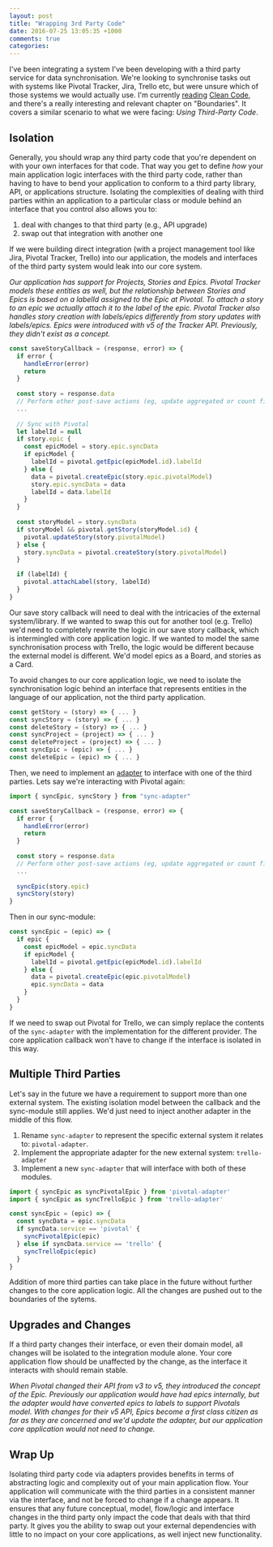 ```yaml
---
layout: post
title: "Wrapping 3rd Party Code"
date: 2016-07-25 13:05:35 +1000
comments: true
categories: 
---
```

I've been integrating a system I've been developing with a third party service for data synchronisation. We're looking to synchronise tasks out with systems like Pivotal Tracker, Jira, Trello etc, but were unsure which of those systems we would actually use. I'm currently [reading](https://hamishrickerby.com/books/) [Clean Code](https://www.bookdepository.com/Clean-Code-Robert-C-Martin/9780132350884?a_aid=rickerbh), and there's a really interesting and relevant chapter on "Boundaries". It covers a similar scenario to what we were facing: _Using Third-Party Code_.

## Isolation

Generally, you should wrap any third party code that you're dependent on with your own interfaces for that code. That way you get to define _how_ your main application logic interfaces with the third party code, rather than having to have to bend your application to conform to a third party library, API, or applications structure. Isolating the complexities of dealing with third parties within an application to a particular class or module behind an interface that you control also allows you to:

1. deal with changes to that third party (e.g., API upgrade)
2. swap out that integration with another one

If we were building direct integration (with a project management tool like Jira, Pivotal Tracker, Trello) into our application, the models and interfaces of the third party system would leak into our core system.

_Our application has support for Projects, Stories and Epics. Pivotal Tracker models these entities as well, but the relationship between Stories and Epics is based on a labelId assigned to the Epic at Pivotal. To attach a story to an epic we actually attach it to the label of the epic. Pivotal Tracker also handles story creation with labels/epics differently from story updates with labels/epics. Epics were introduced with v5 of the Tracker API. Previously, they didn't exist as a concept._

```javascript
const saveStoryCallback = (response, error) => {
  if error {
    handleError(error)
    return
  }
  
  const story = response.data
  // Perform other post-save actions (eg, update aggregated or count fields)
  ...
  
  // Sync with Pivotal
  let labelId = null
  if story.epic {
    const epicModel = story.epic.syncData
    if epicModel {
      labelId = pivotal.getEpic(epicModel.id).labelId
    } else {
      data = pivotal.createEpic(story.epic.pivotalModel)
      story.epic.syncData = data
      labelId = data.labelId
    }
  }
  
  const storyModel = story.syncData
  if storyModel && pivotal.getStory(storyModel.id) {
    pivotal.updateStory(story.pivotalModel)
  } else {
    story.syncData = pivotal.createStory(story.pivotalModel)
  }

  if (labelId) {
    pivotal.attachLabel(story, labelId)
  }
}
```

Our save story callback will need to deal with the intricacies of the external system/library. If we wanted to swap this out for another tool (e.g. Trello) we'd need to completely rewrite the logic in our save story callback, which is intermingled with core application logic. If we wanted to model the same synchronisation process with Trello, the logic would be different because the external model is different. We'd model epics as a Board, and stories as a Card.

To avoid changes to our core application logic, we need to isolate the synchronisation logic behind an interface that represents entities in the language of our application, not the third party application.

```javascript
const getStory = (story) => { ... }
const syncStory = (story) => { ... }
const deleteStory = (story) => { ... }
const syncProject = (project) => { ... }
const deleteProject = (project) => { ... }
const syncEpic = (epic) => { ... }
const deleteEpic = (epic) => { ... }
```

Then, we need to implement an [adapter](https://en.wikipedia.org/wiki/Adapter_pattern) to interface with one of the third parties. Lets say we're interacting with Pivotal again:

```javascript
import { syncEpic, syncStory } from "sync-adapter"

const saveStoryCallback = (response, error) => {
  if error {
    handleError(error)
    return
  }
  
  const story = response.data
  // Perform other post-save actions (eg, update aggregated or count fields)
  ...
  
  syncEpic(story.epic)
  syncStory(story)
}
```

Then in our sync-module:

```javascript
const syncEpic = (epic) => {
  if epic {
    const epicModel = epic.syncData
    if epicModel {
      labelId = pivotal.getEpic(epicModel.id).labelId
    } else {
      data = pivotal.createEpic(epic.pivotalModel)
      epic.syncData = data
    }
  }
}
```

If we need to swap out Pivotal for Trello, we can simply replace the contents of the `sync-adapter` with the implementation for the different provider. The core application callback won't have to change if the interface is isolated in this way.

## Multiple Third Parties

Let's say in the future we have a requirement to support more than one external system. The existing isolation model between the callback and the sync-module still applies. We'd just need to inject another adapter in the middle of this flow.

1. Rename `sync-adapter` to represent the specific external system it relates to: `pivotal-adapter`.
2. Implement the appropriate adapter for the new external system: `trello-adapter`
3. Implement a new `sync-adapter` that will interface with both of these modules.

```javascript
import { syncEpic as syncPivotalEpic } from 'pivotal-adapter'
import { syncEpic as syncTrelloEpic } from 'trello-adapter'

const syncEpic = (epic) => {
  const syncData = epic.syncData
  if syncData.service == 'pivotal' {
    syncPivotalEpic(epic)
  } else if syncData.service == 'trello' {
    syncTrelloEpic(epic)
  }
}
```

Addition of more third parties can take place in the future without further changes to the core application logic. All the changes are pushed out to the boundaries of the sytems.

## Upgrades and Changes

If a third party changes their interface, or even their domain model, all changes will be isolated to the integration module alone. Your core application flow should be unaffected by the change, as the interface it interacts with should remain stable.

_When Pivotal changed their API from v3 to v5, they introduced the concept of the Epic. Previously our application would have had epics internally, but the adapter would have converted epics to labels to support Pivotals model. With changes for their v5 API, Epics become a first class citizen as far as they are concerned and we'd update the adapter, but our application core application would not need to change._

## Wrap Up

Isolating third party code via adapters provides benefits in terms of abstracting logic and complexity out of your main application flow. Your application will communicate with the third parties in a consistent manner via the interface, and not be forced to change if a change appears. It ensures that any future conceptual, model, flow/logic and interface changes in the third party only impact the code that deals with that third party. It gives you the ability to swap out your external dependencies with little to no impact on your core applications, as well inject new functionality.
